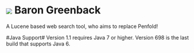 <h1><img src="https://raw.githubusercontent.com/wiki/bodar/baron-greenback/logo.jpg" align="absmiddle"/> Baron Greenback</h1>


A Lucene based web search tool, who aims to replace Penfold!

#Java Support#
Version 1.1 requires Java 7 or higher. Version 698 is the last build that supports Java 6.

